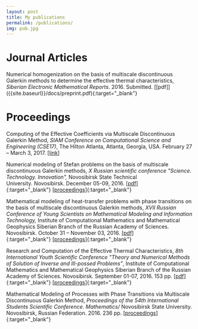 ```yaml
---
layout: post
title: My publications
permalink: /publications/
img: pub.jpg
---
```


<h1>Journal Articles</h1>
Numerical homogenization on the basis of multiscale discontinuous Galerkin methods to determine the effective thermal characteristics, <em>Siberian Electronic Mathematical Reports</em>. 2016. Submitted. [[pdf]]({{site.baseurl}}/docs/preprint.pdf){:target="_blank"}
<h1>Proceedings</h1>
Computing of the Effective Coefficients via Multiscale Discontinuous Galerkin Method, <em>SIAM Conference on Computational Science and Engineering (CSE17)</em>, The Hilton Atlanta, Atlanta, Georgia, USA. February 27 – March 3, 2017. <a href="http://meetings.siam.org/sess/dsp_talk.cfm?p=83207" target="_blank" rel="noopener">[link]</a>

Numerical modeling of Stefan problems on the basis of multiscale discontinuous Galerkin methods, <em>X Russian scientific conference "Science. Technology. Innovation", </em>Novosibirsk State Technical University<em>.</em> Novosibirsk. December 05-09, 2016. [[pdf]]({{site.baseurl}}/docs/10.pdf){:target="_blank"} [[proceedings]]({{site.baseurl}}/docs/11.pdf){:target="_blank"}

Mathematical modeling of heat-transfer problems with phase transitions on the basis of multiscale discontinuous Galerkin methods, <em>XVII Russian Conference of Young Scientists on Mathematical Modeling and Information Technology, </em>Institute of Computational Mathematics and Mathematical Geophysics Siberian Branch of the Russian Academy of Sciences. Novosibirsk. October 31 – November 03, 2016. [[pdf]]({{site.baseurl}}/docs/thesis_stefan.pdf){:target="_blank"} [[proceedings]]({{site.baseurl}}/docs/ym2016_abstracts.pdf){:target="_blank"}

Research and Computation of the Effective Thermal Characteristics, <em>8th International Youth Scientific Conference "Theory and Numerical Methods of Solution of Inverse and Ill-possed Problems"</em>, Institute of Computational Mathematics and Mathematical Geophysics Siberian Branch of the Russian Academy of Sciences. Novosibirsk. September 01-07, 2016. 153 pp. [[pdf]]({{site.baseurl}}/docs/polishchuksy.pdf){:target="_blank"} [[proceedings]]({{site.baseurl}}/docs/onz-2016_thesis.pdf){:target="_blank"}

Mathematical Modeling of Processes with Phase Transitions via Multiscale Discontinuous Galerkin Method, <em>Proceedings of the 54th International Students Scientific Conference. Mathematics/</em> Novosibirsk State University. Novosibirsk, Russian Federation. 2016. 236 pp. [[proceedings]]({{site.baseurl}}/docs/20.pdf){:target="_blank"}

